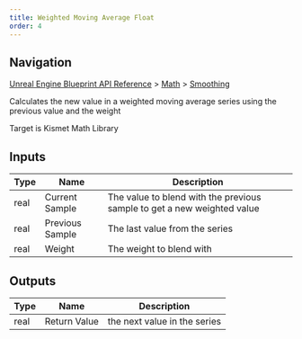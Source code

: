 ```yaml
---
title: Weighted Moving Average Float
order: 4
---
```

## Navigation

[Unreal Engine Blueprint API Reference](https://dev.epicgames.com/documentation/en-us/unreal-engine/BlueprintAPI) > [Math](https://dev.epicgames.com/documentation/en-us/unreal-engine/BlueprintAPI/Math) > [Smoothing](https://dev.epicgames.com/documentation/en-us/unreal-engine/BlueprintAPI/Math/Smoothing)

Calculates the new value in a weighted moving average series using the previous value and the weight

Target is Kismet Math Library

## Inputs

| Type | Name | Description |
| --- | --- | --- |
| real | Current Sample | The value to blend with the previous sample to get a new weighted value |
| real | Previous Sample | The last value from the series |
| real | Weight | The weight to blend with |

## Outputs

| Type | Name | Description |
| --- | --- | --- |
| real | Return Value | the next value in the series |
